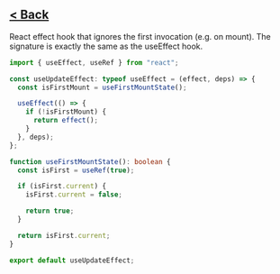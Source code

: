 ## [< Back](../../../../)

React effect hook that ignores the first invocation (e.g. on mount).
The signature is exactly the same as the useEffect hook.

```ts
import { useEffect, useRef } from "react";

const useUpdateEffect: typeof useEffect = (effect, deps) => {
  const isFirstMount = useFirstMountState();

  useEffect(() => {
    if (!isFirstMount) {
      return effect();
    }
  }, deps);
};

function useFirstMountState(): boolean {
  const isFirst = useRef(true);

  if (isFirst.current) {
    isFirst.current = false;

    return true;
  }

  return isFirst.current;
}

export default useUpdateEffect;
```
